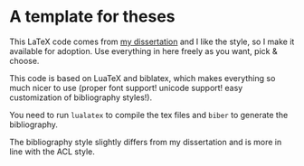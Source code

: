 A template for theses
=====================

This LaTeX code comes from 
[my dissertation](https://ediss.sub.uni-hamburg.de/volltexte/2020/10455/pdf/Dissertation.pdf)
and I like the style, so I make it available for adoption.  Use
everything in here freely as you want, pick & choose.

This code is based on LuaTeX and biblatex, which makes everything so
much nicer to use (proper font support! unicode support! easy
customization of bibliography styles!).

You need to run `lualatex` to compile the tex files and `biber` to
generate the bibliography.

The bibliography style slightly differs from my dissertation and is
more in line with the ACL style.
